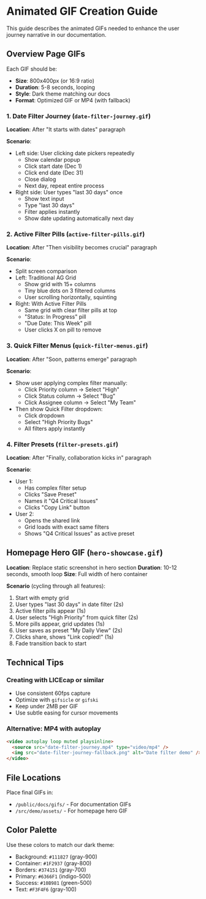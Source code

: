 # Animated GIF Creation Guide

This guide describes the animated GIFs needed to enhance the user journey narrative in our documentation.

## Overview Page GIFs

Each GIF should be:

- **Size**: 800x400px (or 16:9 ratio)
- **Duration**: 5-8 seconds, looping
- **Style**: Dark theme matching our docs
- **Format**: Optimized GIF or MP4 (with fallback)

### 1. Date Filter Journey (`date-filter-journey.gif`)

**Location**: After "It starts with dates" paragraph

**Scenario**:

- Left side: User clicking date pickers repeatedly
  - Show calendar popup
  - Click start date (Dec 1)
  - Click end date (Dec 31)
  - Close dialog
  - Next day, repeat entire process
- Right side: User types "last 30 days" once
  - Show text input
  - Type "last 30 days"
  - Filter applies instantly
  - Show date updating automatically next day

### 2. Active Filter Pills (`active-filter-pills.gif`)

**Location**: After "Then visibility becomes crucial" paragraph

**Scenario**:

- Split screen comparison
- Left: Traditional AG Grid
  - Show grid with 15+ columns
  - Tiny blue dots on 3 filtered columns
  - User scrolling horizontally, squinting
- Right: With Active Filter Pills
  - Same grid with clear filter pills at top
  - "Status: In Progress" pill
  - "Due Date: This Week" pill
  - User clicks X on pill to remove

### 3. Quick Filter Menus (`quick-filter-menus.gif`)

**Location**: After "Soon, patterns emerge" paragraph

**Scenario**:

- Show user applying complex filter manually:
  - Click Priority column → Select "High"
  - Click Status column → Select "Bug"
  - Click Assignee column → Select "My Team"
- Then show Quick Filter dropdown:
  - Click dropdown
  - Select "High Priority Bugs"
  - All filters apply instantly

### 4. Filter Presets (`filter-presets.gif`)

**Location**: After "Finally, collaboration kicks in" paragraph

**Scenario**:

- User 1:
  - Has complex filter setup
  - Clicks "Save Preset"
  - Names it "Q4 Critical Issues"
  - Clicks "Copy Link" button
- User 2:
  - Opens the shared link
  - Grid loads with exact same filters
  - Shows "Q4 Critical Issues" as active preset

## Homepage Hero GIF (`hero-showcase.gif`)

**Location**: Replace static screenshot in hero section
**Duration**: 10-12 seconds, smooth loop
**Size**: Full width of hero container

**Scenario** (cycling through all features):

1. Start with empty grid
2. User types "last 30 days" in date filter (2s)
3. Active filter pills appear (1s)
4. User selects "High Priority" from quick filter (2s)
5. More pills appear, grid updates (1s)
6. User saves as preset "My Daily View" (2s)
7. Clicks share, shows "Link copied!" (1s)
8. Fade transition back to start

## Technical Tips

### Creating with LICEcap or similar

- Use consistent 60fps capture
- Optimize with `gifsicle` or `gifski`
- Keep under 2MB per GIF
- Use subtle easing for cursor movements

### Alternative: MP4 with autoplay

```html
<video autoplay loop muted playsinline>
  <source src="date-filter-journey.mp4" type="video/mp4" />
  <img src="date-filter-journey-fallback.png" alt="Date filter demo" />
</video>
```

## File Locations

Place final GIFs in:

- `/public/docs/gifs/` - For documentation GIFs
- `/src/demo/assets/` - For homepage hero GIF

## Color Palette

Use these colors to match our dark theme:

- Background: `#111827` (gray-900)
- Container: `#1F2937` (gray-800)
- Borders: `#374151` (gray-700)
- Primary: `#6366F1` (indigo-500)
- Success: `#10B981` (green-500)
- Text: `#F3F4F6` (gray-100)
